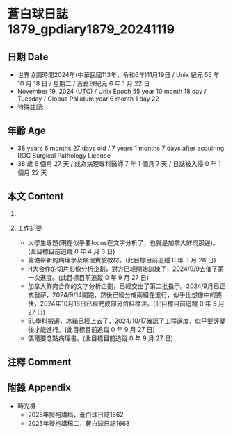 [_metadata_:encoding]: - "utf-8"
[_metadata_:language]: - "zh-Hant-TW"
[_metadata_:fileformat]: - "markdown"
[_metadata_:MIME_type]: - "text/plain"
[_metadata_:markdown_version]: - "commonmark version 0.30"
[_metadata_:markdown_spec]: - "https://spec.commonmark.org/0.30/"

# 蒼白球日誌1879_gpdiary1879_20241119 #

## 日期 Date ##

* 世界協調時間2024年(中華民國113年，令和6年)11月19日 / Unix 紀元 55 年 10 月 18 日 / 星期二 / 蒼白球紀元 6 年 1 月 22 日
* November 19, 2024 (UTC) / Unix Epoch 55 year 10 month 18 day / Tuesday / Globus Pallidum year 6 month 1 day 22
* 特殊註記:

## 年齡 Age ##

* 38 years 6 months 27 days old / 7 years 1 months 7 days after acquiring ROC Surgical Pathology Licence
* 38 歲 6 個月 27 天 / 成為病理專科醫師 7 年 1 個月 7 天 / 日誌被入侵 0 年 1 個月 22 天

## 本文 Content ##

1. 

2. 工作紀要

    - 大學生專題(現在似乎要focus在文字分析了，也就是加拿大鮮肉那邊)。(此目標目前追蹤 0 年 4 月 3 日)
    - 籌備嶄新的病理學及病理實驗教材。(此目標目前追蹤 0 年 3 月 28 日)
    - H大合作的切片影像分析企劃，對方已經開始訓練了，2024/9/9去催了第一次進度。(此目標目前追蹤 0 年 9 月 27 日)
    - 加拿大鮮肉合作的文字分析企劃，已經交出了第二批指示。2024/9月已正式發薪，2024/9/14開跑，然後已經分成兩組在進行，似乎比想像中的要快，2024年10月18日已經完成部分資料標注。(此目標目前追蹤 0 年 9 月 27 日)
    - BL學科搬遷，冰箱已經上去了，2024/10/17確認了工程進度，似乎要評鑒後才能進行。(此目標目前追蹤 0 年 9 月 27 日)
    - 偶爾要念點病理書。(此目標目前追蹤 0 年 9 月 27 日)

## 注釋 Comment ##


## 附錄 Appendix ##

* 時光機
    - 2025年授袍講稿，蒼白球日誌1662
    - 2025年授袍講稿二，蒼白球日誌1663
